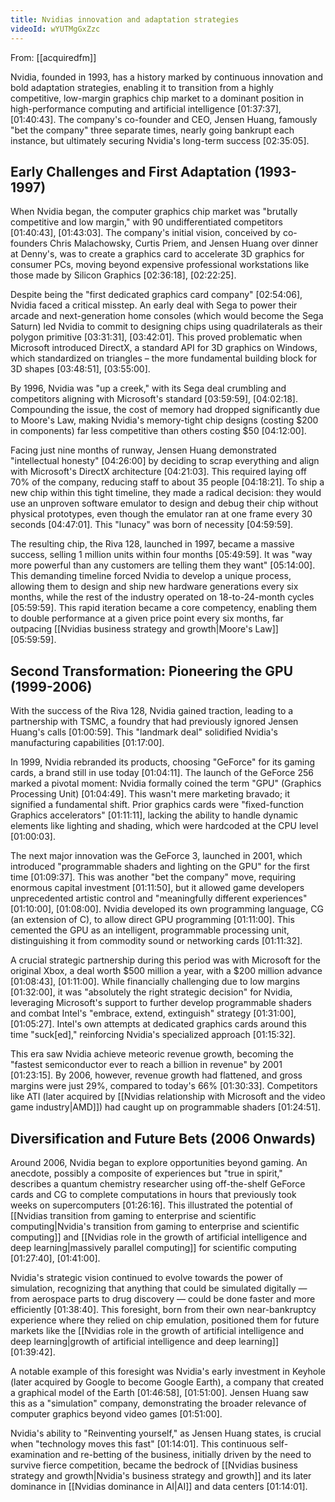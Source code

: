 ```yaml
---
title: Nvidias innovation and adaptation strategies
videoId: wYUTMgGxZzc
---
```


From: [[acquiredfm]] <br/> 

Nvidia, founded in 1993, has a history marked by continuous innovation and bold adaptation strategies, enabling it to transition from a highly competitive, low-margin graphics chip market to a dominant position in high-performance computing and artificial intelligence <a class="yt-timestamp" data-t="01:37:37">[01:37:37]</a>, <a class="yt-timestamp" data-t="01:40:43">[01:40:43]</a>. The company's co-founder and CEO, Jensen Huang, famously "bet the company" three separate times, nearly going bankrupt each instance, but ultimately securing Nvidia's long-term success <a class="yt-timestamp" data-t="02:35:05">[02:35:05]</a>.

## Early Challenges and First Adaptation (1993-1997)

When Nvidia began, the computer graphics chip market was "brutally competitive and low margin," with 90 undifferentiated competitors <a class="yt-timestamp" data-t="01:40:43">[01:40:43]</a>, <a class="yt-timestamp" data-t="01:43:03">[01:43:03]</a>. The company's initial vision, conceived by co-founders Chris Malachowsky, Curtis Priem, and Jensen Huang over dinner at Denny's, was to create a graphics card to accelerate 3D graphics for consumer PCs, moving beyond expensive professional workstations like those made by Silicon Graphics <a class="yt-timestamp" data-t="02:36:18">[02:36:18]</a>, <a class="yt-timestamp" data-t="02:22:25">[02:22:25]</a>.

Despite being the "first dedicated graphics card company" <a class="yt-timestamp" data-t="02:54:06">[02:54:06]</a>, Nvidia faced a critical misstep. An early deal with Sega to power their arcade and next-generation home consoles (which would become the Sega Saturn) led Nvidia to commit to designing chips using quadrilaterals as their polygon primitive <a class="yt-timestamp" data-t="03:31:31">[03:31:31]</a>, <a class="yt-timestamp" data-t="03:42:01">[03:42:01]</a>. This proved problematic when Microsoft introduced DirectX, a standard API for 3D graphics on Windows, which standardized on triangles – the more fundamental building block for 3D shapes <a class="yt-timestamp" data-t="03:48:51">[03:48:51]</a>, <a class="yt-timestamp" data-t="03:55:00">[03:55:00]</a>.

By 1996, Nvidia was "up a creek," with its Sega deal crumbling and competitors aligning with Microsoft's standard <a class="yt-timestamp" data-t="03:59:59">[03:59:59]</a>, <a class="yt-timestamp" data-t="04:02:18">[04:02:18]</a>. Compounding the issue, the cost of memory had dropped significantly due to Moore's Law, making Nvidia's memory-tight chip designs (costing $200 in components) far less competitive than others costing $50 <a class="yt-timestamp" data-t="04:12:00">[04:12:00]</a>.

Facing just nine months of runway, Jensen Huang demonstrated "intellectual honesty" <a class="yt-timestamp" data-t="04:26:00">[04:26:00]</a> by deciding to scrap everything and align with Microsoft's DirectX architecture <a class="yt-timestamp" data-t="04:21:03">[04:21:03]</a>. This required laying off 70% of the company, reducing staff to about 35 people <a class="yt-timestamp" data-t="04:18:21">[04:18:21]</a>. To ship a new chip within this tight timeline, they made a radical decision: they would use an unproven software emulator to design and debug their chip without physical prototypes, even though the emulator ran at one frame every 30 seconds <a class="yt-timestamp" data-t="04:47:01">[04:47:01]</a>. This "lunacy" was born of necessity <a class="yt-timestamp" data-t="04:59:59">[04:59:59]</a>.

The resulting chip, the Riva 128, launched in 1997, became a massive success, selling 1 million units within four months <a class="yt-timestamp" data-t="05:49:59">[05:49:59]</a>. It was "way more powerful than any customers are telling them they want" <a class="yt-timestamp" data-t="05:14:00">[05:14:00]</a>. This demanding timeline forced Nvidia to develop a unique process, allowing them to design and ship new hardware generations every six months, while the rest of the industry operated on 18-to-24-month cycles <a class="yt-timestamp" data-t="05:59:59">[05:59:59]</a>. This rapid iteration became a core competency, enabling them to double performance at a given price point every six months, far outpacing [[Nvidias business strategy and growth|Moore's Law]] <a class="yt-timestamp" data-t="05:59:59">[05:59:59]</a>.

## Second Transformation: Pioneering the GPU (1999-2006)

With the success of the Riva 128, Nvidia gained traction, leading to a partnership with TSMC, a foundry that had previously ignored Jensen Huang's calls <a class="yt-timestamp" data-t="01:00:59">[01:00:59]</a>. This "landmark deal" solidified Nvidia's manufacturing capabilities <a class="yt-timestamp" data-t="01:17:00">[01:17:00]</a>.

In 1999, Nvidia rebranded its products, choosing "GeForce" for its gaming cards, a brand still in use today <a class="yt-timestamp" data-t="01:04:11">[01:04:11]</a>. The launch of the GeForce 256 marked a pivotal moment: Nvidia formally coined the term "GPU" (Graphics Processing Unit) <a class="yt-timestamp" data-t="01:04:49">[01:04:49]</a>. This wasn't mere marketing bravado; it signified a fundamental shift. Prior graphics cards were "fixed-function Graphics accelerators" <a class="yt-timestamp" data-t="01:11:11">[01:11:11]</a>, lacking the ability to handle dynamic elements like lighting and shading, which were hardcoded at the CPU level <a class="yt-timestamp" data-t="01:00:03">[01:00:03]</a>.

The next major innovation was the GeForce 3, launched in 2001, which introduced "programmable shaders and lighting on the GPU" for the first time <a class="yt-timestamp" data-t="01:09:37">[01:09:37]</a>. This was another "bet the company" move, requiring enormous capital investment <a class="yt-timestamp" data-t="01:11:50">[01:11:50]</a>, but it allowed game developers unprecedented artistic control and "meaningfully different experiences" <a class="yt-timestamp" data-t="01:10:00">[01:10:00]</a>, <a class="yt-timestamp" data-t="01:08:00">[01:08:00]</a>. Nvidia developed its own programming language, CG (an extension of C), to allow direct GPU programming <a class="yt-timestamp" data-t="01:10:57">[01:11:00]</a>. This cemented the GPU as an intelligent, programmable processing unit, distinguishing it from commodity sound or networking cards <a class="yt-timestamp" data-t="01:11:32">[01:11:32]</a>.

A crucial strategic partnership during this period was with Microsoft for the original Xbox, a deal worth $500 million a year, with a $200 million advance <a class="yt-timestamp" data-t="01:08:43">[01:08:43]</a>, <a class="yt-timestamp" data-t="01:11:00">[01:11:00]</a>. While financially challenging due to low margins <a class="yt-timestamp" data-t="01:32:00">[01:32:00]</a>, it was "absolutely the right strategic decision" for Nvidia, leveraging Microsoft's support to further develop programmable shaders and combat Intel's "embrace, extend, extinguish" strategy <a class="yt-timestamp" data-t="01:31:00">[01:31:00]</a>, <a class="yt-timestamp" data-t="01:05:27">[01:05:27]</a>. Intel's own attempts at dedicated graphics cards around this time "suck[ed]," reinforcing Nvidia's specialized approach <a class="yt-timestamp" data-t="01:15:32">[01:15:32]</a>.

This era saw Nvidia achieve meteoric revenue growth, becoming the "fastest semiconductor ever to reach a billion in revenue" by 2001 <a class="yt-timestamp" data-t="01:23:15">[01:23:15]</a>. By 2006, however, revenue growth had flattened, and gross margins were just 29%, compared to today's 66% <a class="yt-timestamp" data-t="01:30:33">[01:30:33]</a>. Competitors like ATI (later acquired by [[Nvidias relationship with Microsoft and the video game industry|AMD]]) had caught up on programmable shaders <a class="yt-timestamp" data-t="01:24:51">[01:24:51]</a>.

## Diversification and Future Bets (2006 Onwards)

Around 2006, Nvidia began to explore opportunities beyond gaming. An anecdote, possibly a composite of experiences but "true in spirit," describes a quantum chemistry researcher using off-the-shelf GeForce cards and CG to complete computations in hours that previously took weeks on supercomputers <a class="yt-timestamp" data-t="01:26:16">[01:26:16]</a>. This illustrated the potential of [[Nvidias transition from gaming to enterprise and scientific computing|Nvidia's transition from gaming to enterprise and scientific computing]] and [[Nvidias role in the growth of artificial intelligence and deep learning|massively parallel computing]] for scientific computing <a class="yt-timestamp" data-t="01:27:40">[01:27:40]</a>, <a class="yt-timestamp" data-t="01:41:00">[01:41:00]</a>.

Nvidia's strategic vision continued to evolve towards the power of simulation, recognizing that anything that could be simulated digitally — from aerospace parts to drug discovery — could be done faster and more efficiently <a class="yt-timestamp" data-t="01:38:40">[01:38:40]</a>. This foresight, born from their own near-bankruptcy experience where they relied on chip emulation, positioned them for future markets like the [[Nvidias role in the growth of artificial intelligence and deep learning|growth of artificial intelligence and deep learning]] <a class="yt-timestamp" data-t="01:39:42">[01:39:42]</a>.

A notable example of this foresight was Nvidia's early investment in Keyhole (later acquired by Google to become Google Earth), a company that created a graphical model of the Earth <a class="yt-timestamp" data-t="01:46:58">[01:46:58]</a>, <a class="yt-timestamp" data-t="01:51:00">[01:51:00]</a>. Jensen Huang saw this as a "simulation" company, demonstrating the broader relevance of computer graphics beyond video games <a class="yt-timestamp" data-t="01:51:00">[01:51:00]</a>.

Nvidia's ability to "Reinventing yourself," as Jensen Huang states, is crucial when "technology moves this fast" <a class="yt-timestamp" data-t="01:14:01">[01:14:01]</a>. This continuous self-examination and re-betting of the business, initially driven by the need to survive fierce competition, became the bedrock of [[Nvidias business strategy and growth|Nvidia's business strategy and growth]] and its later dominance in [[Nvidias dominance in AI|AI]] and data centers <a class="yt-timestamp" data-t="01:14:01">[01:14:01]</a>.